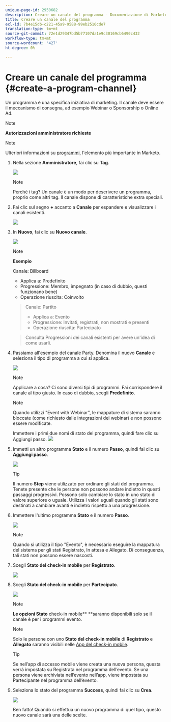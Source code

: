 ```yaml
---
unique-page-id: 2950682
description: Creare un canale del programma - Documentazione di Marketo - Documentazione del prodotto
title: Creare un canale del programma
exl-id: 7b4e15db-c221-45a9-9588-99eb2510cde7
translation-type: tm+mt
source-git-commit: 72e1d29347bd5b77107da1e9c30169cb6490c432
workflow-type: tm+mt
source-wordcount: '427'
ht-degree: 0%

---
```


# Creare un canale del programma {#create-a-program-channel}

Un programma è una specifica iniziativa di marketing. Il canale deve essere il meccanismo di consegna, ad esempio Webinar o Sponsorship o Online Ad.

>[!NOTE]
>
>**Autorizzazioni amministratore richieste**

>[!NOTE]
>
>Ulteriori informazioni su [programmi](/help/marketo/product-docs/core-marketo-concepts/programs/creating-programs/understanding-programs.md), l&#39;elemento più importante in Marketo.

1. Nella sezione **Amministratore**, fai clic su **Tag**.

   ![](assets/image2014-9-24-12-3a57-3a27.png)

   >[!NOTE]
   >
   >Perché i tag? Un canale è un modo per descrivere un programma, proprio come altri tag. Il canale dispone di caratteristiche extra speciali.

1. Fai clic sul segno **+** accanto a **Canale** per espandere e visualizzare i canali esistenti.

   ![](assets/image2014-9-24-12-3a58-3a33.png)

1. In **Nuovo**, fai clic su **Nuovo canale**.

   ![](assets/image2014-9-24-12-3a58-3a53.png)

   >[!NOTE]
   >
   >**Esempio**
   >
   >Canale: Billboard
   >
   >* Applica a: Predefinito
   >* Progressione: Membro, impegnato (in caso di dubbio, questi funzionano bene)
   >* Operazione riuscita: Coinvolto

   >
   >Canale: Partito
   >
   >* Applica a: Evento
   >* Progressione: Invitati, registrati, non mostrati e presenti
   >* Operazione riuscita: Partecipato

   >
   >Consulta Progressioni dei canali esistenti per avere un&#39;idea di come usarli.

1. Passiamo all&#39;esempio del canale Party. Denomina il nuovo **Canale** e seleziona il tipo di programma a cui si applica.

   ![](assets/image2014-9-24-13-3a0-3a17.png)

   >[!NOTE]
   >
   >Applicare a cosa? Ci sono diversi tipi di programmi. Fai corrispondere il canale al tipo giusto. In caso di dubbio, scegli **Predefinito**.

   >[!NOTE]
   >
   >Quando utilizzi &quot;Event with Webinar&quot;, le mappature di sistema saranno bloccate (come richiesto dalle integrazioni dei webinar) e non possono essere modificate.

   Immettere i primi due nomi di stato del programma, quindi fare clic su Aggiungi passo.
   ![](assets/image2014-9-24-15-3a37-3a0.png)

1. Immetti un altro programma **Stato** e il numero **Passo**, quindi fai clic su **Aggiungi passo**.

   ![](assets/image2014-9-24-15-3a37-3a30.png)

   >[!TIP]
   >
   >Il numero **Step** viene utilizzato per ordinare gli stati del programma. Tenete presente che le persone non possono andare indietro in questi passaggi progressivi. Possono solo cambiare lo stato in uno stato di valore superiore o uguale. Utilizza i valori uguali quando gli stati sono destinati a cambiare avanti e indietro rispetto a una progressione.

1. Immettere l&#39;ultimo programma **Stato** e il numero **Passo**.

   ![](assets/image2014-9-24-15-3a39-3a15.png)

   >[!NOTE]
   >
   >Quando si utilizza il tipo &quot;Evento&quot;, è necessario eseguire la mappatura del sistema per gli stati Registrato, In attesa e Allegato. Di conseguenza, tali stati non possono essere nascosti.

1. Scegli **Stato del check-in mobile** per **Registrato**.

   ![](assets/image2014-9-24-15-3a39-3a43.png)

1. Scegli **Stato del check-in mobile** per **Partecipato**.

   ![](assets/image2014-9-24-15-3a40-3a21.png)

   >[!NOTE]
   >
   >**Le opzioni Stato** check-in mobile** **saranno disponibili solo se il canale è per i programmi evento.

   >[!NOTE]
   >
   >Solo le persone con uno **Stato del check-in mobile** di **Registrato** e **Allegato** saranno visibili nelle [App del check-in mobile](/help/marketo/product-docs/core-marketo-concepts/mobile-apps/event-check-in/event-check-in-overview.md).

   >[!TIP]
   >
   >Se nell’app di accesso mobile viene creata una nuova persona, questa verrà impostata su Registrata nel programma dell’evento. Se una persona viene archiviata nell’evento nell’app, viene impostata su Partecipante nel programma dell’evento.

1. Seleziona lo stato del programma **Success**, quindi fai clic su **Crea**.

   ![](assets/image2014-9-24-15-3a42-3a54.png)

   Ben fatto! Quando si effettua un nuovo programma di quel tipo, questo nuovo canale sarà una delle scelte.
